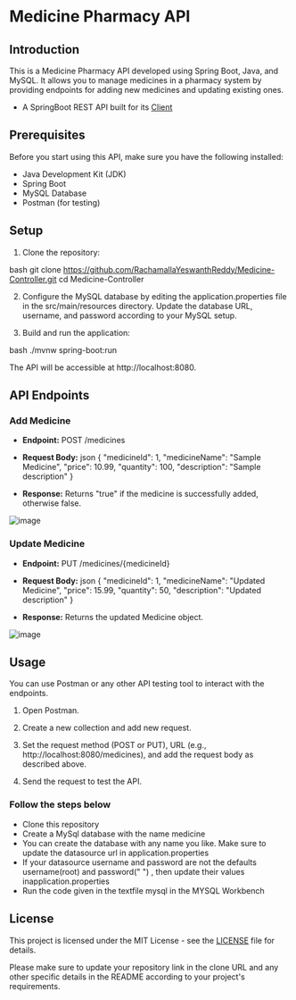 # Medicine Pharmacy API

## Introduction

This is a Medicine Pharmacy API developed using Spring Boot, Java, and MySQL. It allows you to manage medicines in a pharmacy system by providing endpoints for adding new medicines and updating existing ones.

- A SpringBoot REST API built for its [Client](https://github.com/RachamallaYeswanthReddy/Medicine-Controller.git)


## Prerequisites

Before you start using this API, make sure you have the following installed:

- Java Development Kit (JDK)
- Spring Boot
- MySQL Database
- Postman (for testing)

## Setup

1. Clone the repository:

 bash
 git clone https://github.com/RachamallaYeswanthReddy/Medicine-Controller.git
 cd Medicine-Controller
 

2. Configure the MySQL database by editing the application.properties file in the src/main/resources directory. Update the database URL, username, and password according to your MySQL setup.

3. Build and run the application:

 bash
 ./mvnw spring-boot:run
 

 The API will be accessible at http://localhost:8080.

## API Endpoints

### Add Medicine

- **Endpoint:** POST /medicines
- **Request Body:**
json
{
"medicineId": 1,
"medicineName": "Sample Medicine",
"price": 10.99,
"quantity": 100,
"description": "Sample description"
}

- **Response:** Returns "true" if the medicine is successfully added, otherwise false.

![image](https://github.com/RachamallaYeswanthReddy/Medicine-Controller/assets/91588050/149094ca-88ed-4a39-8fe0-92095284676d)


### Update Medicine

- **Endpoint:** PUT /medicines/{medicineId}
- **Request Body:**
json
{
"medicineId": 1,
"medicineName": "Updated Medicine",
"price": 15.99,
"quantity": 50,
"description": "Updated description"
}

- **Response:** Returns the updated Medicine object.


![image](https://github.com/RachamallaYeswanthReddy/Medicine-Controller/assets/91588050/37e746ee-7584-432d-81ca-5197207fb85b)

## Usage

You can use Postman or any other API testing tool to interact with the endpoints.

1. Open Postman.

2. Create a new collection and add new request.

3. Set the request method (POST or PUT), URL (e.g., http://localhost:8080/medicines), and add the request body as described above.

4. Send the request to test the API.

### Follow the steps below

- Clone this repository
- Create a MySql database with the name medicine 
- You can create the database with any name you like. Make sure to update the datasource url in application.properties 
- If your datasource username and password are not the defaults username(root) and password(" ") , then update their values inapplication.properties 
- Run the code given in the textfile mysql in the MYSQL Workbench

## License

This project is licensed under the MIT License - see the [LICENSE](LICENSE) file for details.


Please make sure to update your repository link in the clone URL and any other specific details in the README according to your project's requirements.
